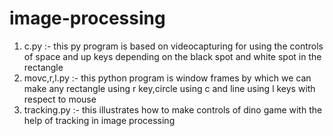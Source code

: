 # image-processing
1. c.py :-
      this py program is based on videocapturing for using the controls of space and up keys depending on the black spot and white spot in the 
      rectangle
2. movc,r,l.py :-
      this python program is window frames by which we can make any rectangle using r key,circle using c and line using l keys
      with respect to mouse
3. tracking.py :-
      this illustrates how to make controls of dino game with the help of tracking in image processing
